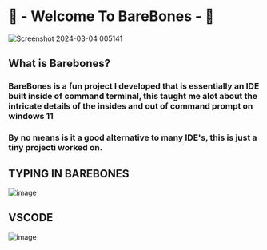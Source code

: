 # 🦴 - Welcome To BareBones - 🦴
![Screenshot 2024-03-04 005141](https://github.com/sjapanwala/barebonesIDE/assets/92124191/86a091bc-cfea-43a6-b533-2fd661185773)
## What is Barebones?
### BareBones is a fun project I developed that is essentially an IDE built inside of command terminal, this taught me alot about the intricate details of the insides and out of command prompt on windows 11
### By no means is it a good alternative to many IDE's, this is just a tiny projecti worked on.
## TYPING IN BAREBONES
![image](https://github.com/sjapanwala/barebonesIDE/assets/92124191/2d0f060c-db36-4304-a832-cc02996b77c8)
## VSCODE
![image](https://github.com/sjapanwala/barebonesIDE/assets/92124191/cb26a35d-4b7a-4e83-850e-31b44a6f0a05)


